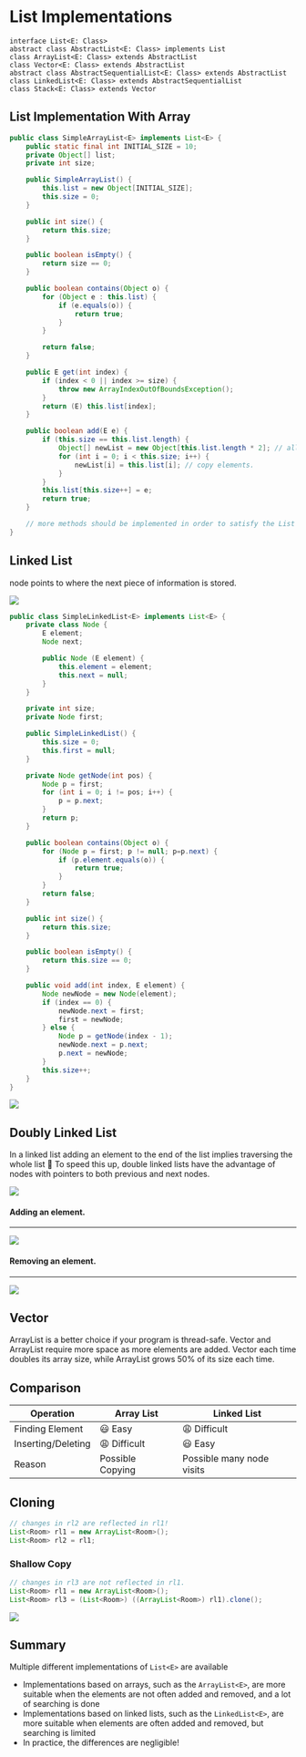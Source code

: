 # List Implementations

```plantuml
interface List<E: Class>
abstract class AbstractList<E: Class> implements List
class ArrayList<E: Class> extends AbstractList
class Vector<E: Class> extends AbstractList
abstract class AbstractSequentialList<E: Class> extends AbstractList
class LinkedList<E: Class> extends AbstractSequentialList
class Stack<E: Class> extends Vector
```

## List Implementation With Array

```java
public class SimpleArrayList<E> implements List<E> {
    public static final int INITIAL_SIZE = 10;
    private Object[] list;
    private int size;

    public SimpleArrayList() {
        this.list = new Object[INITIAL_SIZE];
        this.size = 0;
    }

    public int size() {
        return this.size;
    }

    public boolean isEmpty() {
        return size == 0;
    }

    public boolean contains(Object o) {
        for (Object e : this.list) {
            if (e.equals(o)) {
                return true;
            }
        }

        return false;
    }

    public E get(int index) {
        if (index < 0 || index >= size) {
            throw new ArrayIndexOutOfBoundsException();
        }
        return (E) this.list[index];
    }

    public boolean add(E e) {
        if (this.size == this.list.length) {
            Object[] newList = new Object[this.list.length * 2]; // allocate twice the space ArrayList uses a more complex approach :)
            for (int i = 0; i < this.size; i++) {
                newList[i] = this.list[i]; // copy elements. 
            }
        }
        this.list[this.size++] = e;
        return true;
    }

    // more methods should be implemented in order to satisfy the List requirement.
}
```

## Linked List
node points to where the next piece of information is stored.

<img src="./linked.png" />

```java
public class SimpleLinkedList<E> implements List<E> {
    private class Node {
        E element;
        Node next;

        public Node (E element) {
            this.element = element;
            this.next = null;
        }
    }

    private int size;
    private Node first;

    public SimpleLinkedList() {
        this.size = 0;
        this.first = null;
    }

    private Node getNode(int pos) {
        Node p = first;
        for (int i = 0; i != pos; i++) {
            p = p.next;
        }
        return p;
    }

    public boolean contains(Object o) {
        for (Node p = first; p != null; p=p.next) {
            if (p.element.equals(o)) {
                return true;
            }
        }
        return false;
    }

    public int size() {
        return this.size;
    }

    public boolean isEmpty() {
        return this.size == 0;
    }

    public void add(int index, E element) {
        Node newNode = new Node(element);
        if (index == 0) {
            newNode.next = first;
            first = newNode;
        } else {
            Node p = getNode(index - 1);
            newNode.next = p.next;
            p.next = newNode;
        }
        this.size++;
    }
}
```

<img src="./add.png" />

## Doubly Linked List

In a linked list adding an element to the end of the list implies
traversing the whole list :grimacing: To speed this up, double linked lists have the advantage of nodes with pointers to both previous and next nodes.

<img src="./doubly.png" />

#### Adding an element.

---

<img src="./add-doubly.png" />

#### Removing an element.

---
<img src="./remove-doubly.png" />

## Vector
ArrayList is a better choice if your program is thread-safe.
Vector and ArrayList require more space as more elements
are added. Vector each time doubles its array size, while
ArrayList grows 50% of its size each time.

## Comparison

| Operation | Array List | Linked List |
| --------- | ---------- | ----------- |
| Finding Element |  :smiley: Easy   |  :weary: Difficult |
| Inserting/Deleting | :weary: Difficult | :smiley: Easy |
| Reason    |  Possible Copying  |  Possible many node visits |

## Cloning

```java
// changes in rl2 are reflected in rl1!
List<Room> rl1 = new ArrayList<Room>();
List<Room> rl2 = rl1;
```

### Shallow Copy 

```java
// changes in rl3 are not reflected in rl1.
List<Room> rl1 = new ArrayList<Room>();
List<Room> rl3 = (List<Room>) ((ArrayList<Room>) rl1).clone();
```

<img src="./alias.png" />

## Summary

Multiple different implementations of `List<E>` are available
+ Implementations based on arrays, such as the `ArrayList<E>`, are
more suitable when the elements are not often added and
removed, and a lot of searching is done
+ Implementations based on linked lists, such as the
`LinkedList<E>`, are more suitable when elements are often added
and removed, but searching is limited
+ In practice, the differences are negligible!